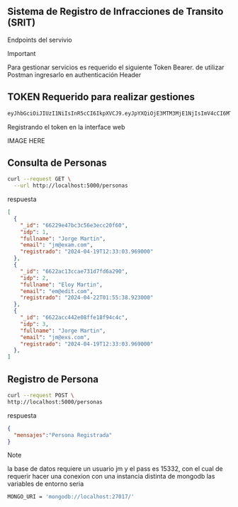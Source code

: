 ## Sistema de Registro de Infracciones de Transito (SRIT)

Endpoints del servivio

> [!IMPORTANT]
> Para gestionar servicios es requerido el siguiente Token Bearer. de utilizar Postman ingresarlo en authenticación Header 

## TOKEN Requerido para realizar gestiones

```bash
eyJhbGciOiJIUzI1NiIsInR5cCI6IkpXVCJ9.eyJpYXQiOjE3MTM3MjE1NjIsImV4cCI6MTcyOTI3MzU2MiwiaWQiOjAsInVzZXJuYW1lciI6IlJheSIsImZ1bGxuYW1lIjoiUmF5YW4gUmF5Iiwicm9sZXMiOlsiYWRtaW4iLCJlZGl0Il19.QkyZHGBa2OdwbhEQ2eMzWjRyH0iHJZ-X5MkxlAMQ4og
```

Registrando el token en la interface web

IMAGE HERE

## Consulta de Personas

```bash
curl --request GET \
  --url http://localhost:5000/personas
```

respuesta 

```json
[
  {
    "_id": "66229e47bc3c56e3ecc20f60",
    "idp": 1,
    "fullname": "Jorge Martin",
    "email": "jm@exam.com",
    "registrado": "2024-04-19T12:33:03.969000"
  },
  {
    "_id": "6622ac13ccae731d7fd6a290",
    "idp": 2,
    "fullname": "Eloy Martin",
    "email": "em@edit.com",
    "registrado": "2024-04-22T01:55:38.923000"
  },
  {
    "_id": "6622acc442e08ffe18f94c4c",
    "idp": 3,
    "fullname": "Jorge Martin",
    "email": "jm@exs.com",
    "registrado": "2024-04-19T12:33:03.969000"
  },
]
```
## Registro de Persona

```bash
curl --request POST \
http://localhost:5000/personas
```

respuesta 

```json
{
  "mensajes":"Persona Registrada"
}
```

> [!NOTE]
> la base de datos requiere un usuario jm y el pass es 15332, con el cual de requerir hacer una conexion con una instancia distinta de mongodb las variables de entorno seria 

```bash
MONGO_URI = 'mongodb://localhost:27017/'
```